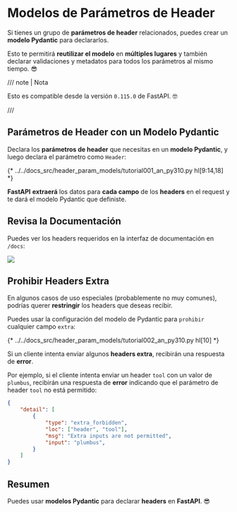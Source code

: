 # Modelos de Parámetros de Header

Si tienes un grupo de **parámetros de header** relacionados, puedes crear un **modelo Pydantic** para declararlos.

Esto te permitirá **reutilizar el modelo** en **múltiples lugares** y también declarar validaciones y metadatos para todos los parámetros al mismo tiempo. 😎

/// note | Nota

Esto es compatible desde la versión `0.115.0` de FastAPI. 🤓

///

## Parámetros de Header con un Modelo Pydantic

Declara los **parámetros de header** que necesitas en un **modelo Pydantic**, y luego declara el parámetro como `Header`:

{* ../../docs_src/header_param_models/tutorial001_an_py310.py hl[9:14,18] *}

**FastAPI** **extraerá** los datos para **cada campo** de los **headers** en el request y te dará el modelo Pydantic que definiste.

## Revisa la Documentación

Puedes ver los headers requeridos en la interfaz de documentación en `/docs`:

<div class="screenshot">
<img src="/img/tutorial/header-param-models/image01.png">
</div>

## Prohibir Headers Extra

En algunos casos de uso especiales (probablemente no muy comunes), podrías querer **restringir** los headers que deseas recibir.

Puedes usar la configuración del modelo de Pydantic para `prohibir` cualquier campo `extra`:

{* ../../docs_src/header_param_models/tutorial002_an_py310.py hl[10] *}

Si un cliente intenta enviar algunos **headers extra**, recibirán una respuesta de **error**.

Por ejemplo, si el cliente intenta enviar un header `tool` con un valor de `plumbus`, recibirán una respuesta de **error** indicando que el parámetro de header `tool` no está permitido:

```json
{
    "detail": [
        {
            "type": "extra_forbidden",
            "loc": ["header", "tool"],
            "msg": "Extra inputs are not permitted",
            "input": "plumbus",
        }
    ]
}
```

## Resumen

Puedes usar **modelos Pydantic** para declarar **headers** en **FastAPI**. 😎
